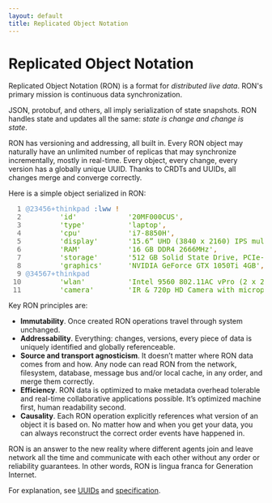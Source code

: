 ```yaml
---
layout: default
title: Replicated Object Notation
---
```


# Replicated Object Notation

Replicated Object Notation (RON) is a format for *distributed live data*. 
RON's primary mission is continuous data synchronization.

JSON, protobuf, and others, all imply serialization of state snapshots.
RON handles state and updates all the same: _state is change and change is state_.

RON has versioning and addressing, all built in.
Every RON object may naturally have an unlimited number of replicas that may
synchronize incrementally, mostly in real-time. 
Every object, every change, every version has a globally unique UUID.
Thanks to CRDTs and UUIDs, all changes merge and converge correctly.

Here is a simple object serialized in RON:

<pre>
<font color="#6C6C6C">  1 </font><font color="#729FCF">@23456+thinkpad</font> <font color="#3465A4">:lww</font> <font color="#AF5F00">!</font>
<font color="#6C6C6C">  2 </font>        <font color="#4E9A06">&apos;id&apos;</font>            <font color="#4E9A06">&apos;20MF000CUS&apos;</font><font color="#AF5F00">,</font>
<font color="#6C6C6C">  3 </font>        <font color="#4E9A06">&apos;type&apos;</font>          <font color="#4E9A06">&apos;laptop&apos;</font><font color="#AF5F00">,</font>
<font color="#6C6C6C">  4 </font>        <font color="#4E9A06">&apos;cpu&apos;</font>           <font color="#4E9A06">&apos;i7-8850H&apos;</font><font color="#AF5F00">,</font>
<font color="#6C6C6C">  5 </font>        <font color="#4E9A06">&apos;display&apos;</font>       <font color="#4E9A06">&apos;15.6” UHD (3840 x 2160) IPS multi-touch, anti-reflective, 400nits&apos;</font><font color="#AF5F00">,</font>
<font color="#6C6C6C">  6 </font>        <font color="#4E9A06">&apos;RAM&apos;</font>           <font color="#4E9A06">&apos;16 GB DDR4 2666MHz&apos;</font><font color="#AF5F00">,</font>
<font color="#6C6C6C">  7 </font>        <font color="#4E9A06">&apos;storage&apos;</font>       <font color="#4E9A06">&apos;512 GB Solid State Drive, PCIe-NVME OPAL2.0 M.2&apos;</font><font color="#AF5F00">,</font>
<font color="#6C6C6C">  8 </font>        <font color="#4E9A06">&apos;graphics&apos;</font>      <font color="#4E9A06">&apos;NVIDIA GeForce GTX 1050Ti 4GB&apos;</font><font color="#AF5F00">,</font>
<font color="#6C6C6C">  9 </font><font color="#729FCF">@34567+thinkpad</font>
<font color="#6C6C6C"> 10 </font>        <font color="#4E9A06">&apos;wlan&apos;</font>          <font color="#4E9A06">&apos;Intel 9560 802.11AC vPro (2 x 2) &amp; Bluetooth 5.0&apos;</font><font color="#AF5F00">,</font>
<font color="#6C6C6C"> 11 </font>        <font color="#4E9A06">&apos;camera&apos;</font>        <font color="#4E9A06">&apos;IR &amp; 720p HD Camera with microphone&apos;</font><font color="#AF5F00">,</font>
</pre>

Key RON principles are:

- **Immutability**. Once created RON operations travel through system unchanged.
- **Addressability**. Everything: changes, versions, every piece of data is uniquely identified and globally referenceable.
- **Source and transport agnosticism**. It doesn’t matter where RON data comes from and how. Any node can read RON from the network, filesystem, database, message bus and/or local cache, in any order, and merge them correctly.
- **Efficiency**. RON data is optimized to make metadata overhead tolerable and real-time collaborative applications possible. It’s optimized machine first, human readability second.
- **Causality**. Each RON operation explicitly references what version of an object it is based on. No matter how and when you get your data, you can always reconstruct the correct order events have happened in.

RON is an answer to the new reality where different agents join and leave network all the time and communicate with each other without any order or reliability guarantees. In other words, RON is lingua franca for Generation Internet.


For explanation, see [UUIDs](/uuids/) and [specification](/specs/).

